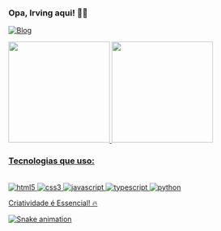 ### Opa, Irving aqui! 🤙🏼

[![Blog](https://img.shields.io/badge/LinkedIn-0077B5?style=for-the-badge&logo=linkedin&logoColor=white)](https://www.linkedin.com/in/irving-cesar/)

<div>
<a href="https://github.com/irving-Cesar">
  <img height="200em" src="https://github-readme-stats.vercel.app/api?username=irving-Cesar&show_icons=true&&bg_color=00000000&text_color=FFFFFF">
  <img height="200em" src="https://github-readme-stats.vercel.app/api/top-langs/?username=irving-Cesar&layout=compact&langs_count=16&bg_color=00000000&text_color=FFFFFF">
</div>

### Tecnologias que uso:
<div style = "display: inline_block"><br/>
  <img aling="center" alt="html5" src="https://img.shields.io/badge/HTML5-E34F26?style=for-the-badge&logo=html5&logoColor=white"/>
  <img aling="center" alt="css3" src="https://img.shields.io/badge/CSS3-1572B6?style=for-the-badge&logo=css3&logoColor=white"/>
  <img aling="center" alt="javascript" src="https://img.shields.io/badge/JavaScript-F7DF1E?style=for-the-badge&logo=javascript&logoColor=black"/>
  <img aling="center" alt="typescript" src="https://img.shields.io/badge/TypeScript-007ACC?style=for-the-badge&logo=typescript&logoColor=white"/>
  <img aling="center" alt="python" src="https://img.shields.io/badge/Python-3776AB?style=for-the-badge&logo=python&logoColor=white"/>
</div>

Criatividade é Essencial! 🔥
  
![Snake animation](https://github.com/irving-Cesar/irving-Cesar/blob/output/github-contribution-grid-snake.svg)
